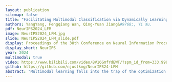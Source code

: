 ```yaml
---
layout: publication
sitemap: false
title: "Facilitating Multimodal Classification via Dynamically Learning Modality Gap"
authors: YangYang, Fengqiang Wan, Qing-Yuan Jiang&#9768;, Yi Xu.
pdf: NeurIPS2024_LFM
image: NeurIPS2024_LFM.jpg
slide: NeurIPS2024_LFM_slide.pdf
display: Proceedings of the 38th Conference on Neural Information Processing Systems
display_short: NeurIPS
year: 2024
multimodal: true
video: https://www.bilibili.com/video/BV16GmfYdEWT/?spm_id_from=333.999.0.0&vd_source=4bf56fd239e8e4bb57f149a83770f878
github: https://github.com/njustkmg/NeurIPS24-LFM
abstract: "Multimodal learning falls into the trap of the optimization dilemma due to the modality imbalance phenomenon, leading to unsatisfactory performance in real applications. A core reason for modality imbalance is that the models of each modality converge at different rates. Many attempts naturally focus on adjusting learning procedures adaptively. Essentially, the reason why models converge at different rates is because the difficulty of fitting category labels is inconsistent for each modality during learning. From the perspective of fitting labels, we find that appropriate positive intervention label fitting can correct this difference in learning ability. By exploiting the ability of contrastive learning to intervene in the learning of category label fitting, we propose a novel multimodal learning approach that dynamically integrates unsupervised contrastive learning and supervised multimodal learning to address the modality imbalance problem. We find that a simple yet heuristic integration strategy can significantly alleviate the modality imbalance phenomenon. Moreover, we design a learning-based integration strategy to integrate two losses dynamically, further improving the performance. Experiments on widely used datasets demonstrate the superiority of our method compared with state-of-the-art (SOTA) multimodal learning approaches. The code is available at https://github.com/njustkmg/NeurIPS24-LFM."
---
```

